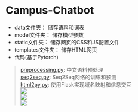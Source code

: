 # Campus-Chatbot<br>
* data文件夹：  储存语料和词表<br>
* model文件夹：  储存模型参数<br>
* static文件夹：  储存网页的CSS和JS配置文件<br>
* templates文件夹：  储存HTML网页<br>
* 代码(基于Pytorch)<br>
>[preprocessing.py](https://github.com/Oliver0047/Campus-Chatbot/blob/master/preprocessing.py):  中文语料预处理<br>
>[seq2seq.py](https://github.com/Oliver0047/Campus-Chatbot/blob/master/seq2seq.py):  Seq2Seq网络的训练和预测<br>
>[html2py.py](https://github.com/Oliver0047/Campus-Chatbot/blob/master/html2py.py):  使用Flask实现域名映射和信息交互<br>
![](https://github.com/Oliver0047/Campus-Chatbot/blob/master/result1.JPG)<br>
![](https://github.com/Oliver0047/Campus-Chatbot/blob/master/result2.JPG)<br>
![](https://github.com/Oliver0047/Campus-Chatbot/blob/master/result3.JPG)<br>

